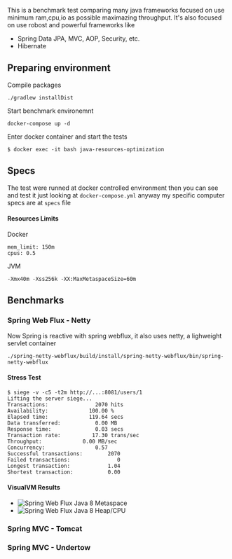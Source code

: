 This is a benchmark test comparing many java frameworks focused on use minimum ram,cpu,io as possible maximazing throughput. It's also focused on use robost and powerful frameworks like

* Spring Data JPA, MVC, AOP, Security, etc.
* Hibernate

## Preparing environment

Compile packages

	./gradlew installDist

Start benchmark environemnt

	docker-compose up -d

Enter docker container and start the tests

	$ docker exec -it bash java-resources-optimization

## Specs
The test were runned at docker controlled environment then you can see and test it just looking at `docker-compose.yml` anyway my specific computer specs are at `specs` file

#### Resources Limits

Docker

```
mem_limit: 150m
cpus: 0.5
```

JVM

```
-Xmx40m -Xss256k -XX:MaxMetaspaceSize=60m
```

## Benchmarks

### Spring Web Flux - Netty
Now Spring is reactive with spring webflux, it also uses netty, a lighweight servlet container

	./spring-netty-webflux/build/install/spring-netty-webflux/bin/spring-netty-webflux


#### Stress Test
```
$ siege -v -c5 -t2m http://...:8081/users/1
Lifting the server siege...
Transactions:		        2070 hits
Availability:		      100.00 %
Elapsed time:		      119.64 secs
Data transferred:	        0.00 MB
Response time:		        0.03 secs
Transaction rate:	       17.30 trans/sec
Throughput:		        0.00 MB/sec
Concurrency:		        0.57
Successful transactions:        2070
Failed transactions:	           0
Longest transaction:	        1.04
Shortest transaction:	        0.00
```


#### VisualVM Results

* ![Spring Web Flux Java 8 Metaspace](https://i.imgur.com/rtPUjuf.png)
* ![Spring Web Flux Java 8 Heap/CPU](https://i.imgur.com/ERuiEky.png)

### Spring MVC - Tomcat

### Spring MVC - Undertow
